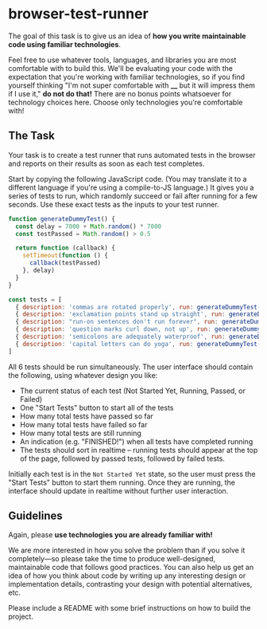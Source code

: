 # browser-test-runner

The goal of this task is to give us an idea of **how you write maintainable code using familiar technologies**.

Feel free to use whatever tools, languages, and libraries you are most comfortable with to build this. We'll be evaluating your code with the expectation that you're working with familiar technologies, so if you find yourself thinking "I'm not super comfortable with **\_\_** but it will impress them if I use it," **do not do that!** There are no bonus points whatsoever for technology choices here. Choose only technologies you're comfortable with!

## The Task

Your task is to create a test runner that runs automated tests in the browser and reports on their results as soon as each test completes.

Start by copying the following JavaScript code. (You may translate it to a different language if you're using a compile-to-JS language.) It gives you a series of tests to run, which randomly succeed or fail after running for a few seconds. Use these exact tests as the inputs to your test runner.

```javascript
function generateDummyTest() {
  const delay = 7000 + Math.random() * 7000
  const testPassed = Math.random() > 0.5

  return function (callback) {
    setTimeout(function () {
      callback(testPassed)
    }, delay)
  }
}

const tests = [
  { description: 'commas are rotated properly', run: generateDummyTest() },
  { description: 'exclamation points stand up straight', run: generateDummyTest() },
  { description: "run-on sentences don't run forever", run: generateDummyTest() },
  { description: 'question marks curl down, not up', run: generateDummyTest() },
  { description: 'semicolons are adequately waterproof', run: generateDummyTest() },
  { description: 'capital letters can do yoga', run: generateDummyTest() },
]
```

All 6 tests should be run simultaneously. The user interface should contain the following, using whatever design you like:

- The current status of each test (Not Started Yet, Running, Passed, or Failed)
- One "Start Tests" button to start all of the tests
- How many total tests have passed so far
- How many total tests have failed so far
- How many total tests are still running
- An indication (e.g. "FINISHED!") when all tests have completed running
- The tests should sort in realtime – running tests should appear at the top of the page, followed by passed tests, followed by failed tests.

Initially each test is in the `Not Started Yet` state, so the user must press the "Start Tests" button to start them running. Once they are running, the interface should update in realtime without further user interaction.

## Guidelines

Again, please **use technologies you are already familiar with!**

We are more interested in how you solve the problem than if you solve it completely—so please take the time to produce well-designed, maintainable code that follows good practices. You can also help us get an idea of how you think about code by writing up any interesting design or implementation details, contrasting your design with potential alternatives, etc.

Please include a README with some brief instructions on how to build the project.
